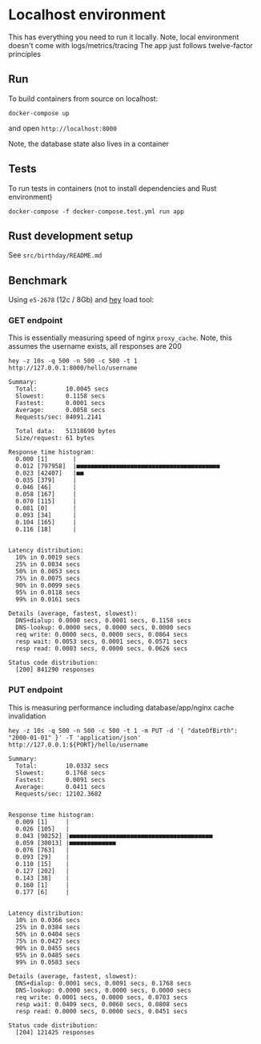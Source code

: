 # Localhost environment

This has everything you need to run it locally.
Note, local environment doesn't come with logs/metrics/tracing
The app just follows twelve-factor principles

## Run

To build containers from source on localhost:

```
docker-compose up
```

and open `http://localhost:8000`

Note, the database state also lives in a container

## Tests

To run tests in containers (not to install dependencies and Rust environment)

```
docker-compose -f docker-compose.test.yml run app
```
## Rust development setup

See `src/birthday/README.md`

## Benchmark

Using `e5-2678` (12c / 8Gb) and [hey](https://github.com/rakyll/hey) load tool:

### GET endpoint

This is essentially measuring speed of nginx `proxy_cache`.
Note, this assumes the username exists, all responses are 200

``` 
hey -z 10s -q 500 -n 500 -c 500 -t 1 http://127.0.0.1:8000/hello/username

Summary:
  Total:        10.0045 secs
  Slowest:      0.1158 secs
  Fastest:      0.0001 secs
  Average:      0.0058 secs
  Requests/sec: 84091.2141

  Total data:   51318690 bytes
  Size/request: 61 bytes

Response time histogram:
  0.000 [1]       |
  0.012 [797958]  |■■■■■■■■■■■■■■■■■■■■■■■■■■■■■■■■■■■■■■■■
  0.023 [42407]   |■■
  0.035 [379]     |
  0.046 [46]      |
  0.058 [167]     |
  0.070 [115]     |
  0.081 [0]       |
  0.093 [34]      |
  0.104 [165]     |
  0.116 [18]      |


Latency distribution:
  10% in 0.0019 secs
  25% in 0.0034 secs
  50% in 0.0053 secs
  75% in 0.0075 secs
  90% in 0.0099 secs
  95% in 0.0118 secs
  99% in 0.0161 secs

Details (average, fastest, slowest):
  DNS+dialup: 0.0000 secs, 0.0001 secs, 0.1158 secs
  DNS-lookup: 0.0000 secs, 0.0000 secs, 0.0000 secs
  req write: 0.0000 secs, 0.0000 secs, 0.0864 secs
  resp wait: 0.0053 secs, 0.0001 secs, 0.0571 secs
  resp read: 0.0003 secs, 0.0000 secs, 0.0626 secs

Status code distribution:
  [200] 841290 responses
```
### PUT endpoint

This is measuring performance including database/app/nginx cache invalidation

```
hey -z 10s -q 500 -n 500 -c 500 -t 1 -m PUT -d '{ "dateOfBirth": "2000-01-01" }' -T 'application/json' http://127.0.0.1:${PORT}/hello/username

Summary:
  Total:        10.0332 secs
  Slowest:      0.1768 secs
  Fastest:      0.0091 secs
  Average:      0.0411 secs
  Requests/sec: 12102.3682


Response time histogram:
  0.009 [1]     |
  0.026 [105]   |
  0.043 [90252] |■■■■■■■■■■■■■■■■■■■■■■■■■■■■■■■■■■■■■■■■
  0.059 [30013] |■■■■■■■■■■■■■
  0.076 [763]   |
  0.093 [29]    |
  0.110 [15]    |
  0.127 [202]   |
  0.143 [38]    |
  0.160 [1]     |
  0.177 [6]     |


Latency distribution:
  10% in 0.0366 secs
  25% in 0.0384 secs
  50% in 0.0404 secs
  75% in 0.0427 secs
  90% in 0.0455 secs
  95% in 0.0485 secs
  99% in 0.0583 secs

Details (average, fastest, slowest):
  DNS+dialup: 0.0001 secs, 0.0091 secs, 0.1768 secs
  DNS-lookup: 0.0000 secs, 0.0000 secs, 0.0000 secs
  req write: 0.0001 secs, 0.0000 secs, 0.0703 secs
  resp wait: 0.0409 secs, 0.0060 secs, 0.0808 secs
  resp read: 0.0000 secs, 0.0000 secs, 0.0451 secs

Status code distribution:
  [204] 121425 responses
```
